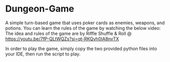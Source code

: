 # Dungeon-Game
A simple turn-based game tbat uses poker cards as enemies, weapons, and potions. 
You can learn the rules of the game by watching the below video:
The idea and rules of the game are by Riffle Shuffle & Roll @ https://youtu.be/7fP-QLtWQZs?si=qt-RKQvh0IA8nvTX

In order to play the game, simply copy the two provided python files into your IDE, then run the script to play.
